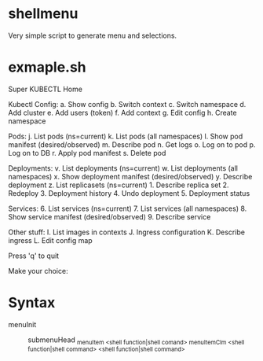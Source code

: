 # shellmenu
Very simple script to generate menu and selections.

# exmaple.sh

Super KUBECTL Home

Kubectl Config:
a. Show config                                  b. Switch context
c. Switch namespace                             d. Add cluster
e. Add users (token)                            f. Add context
g. Edit config                                  h. Create namespace

Pods:
j. List pods (ns=current)                       k. List pods (all namespaces)
l. Show pod manifest (desired/observed)         m. Describe pod
n. Get logs                                     o. Log on to pod
p. Log on to DB                                 r. Apply pod manifest
s. Delete pod

Deployments:
v. List deployments (ns=current)                w. List deployments (all namespaces)
x. Show deployment manifest (desired/observed)  y. Describe deployment
z. List replicasets (ns=current)                1. Describe replica set
2. Redeploy                                     3. Deployment history
4. Undo deployment                              5. Deployment status

Services:
6. List services (ns=current)                   7. List services (all namespaces)
8. Show service manifest (desired/observed)     9. Describe service

Other stuff:
I. List images in contexts                      J. Ingress configuration
K. Describe ingress                             L. Edit config map

Press 'q' to quit

Make your choice:

# Syntax
menuInit <menu title>
submenuHead <sub menu title>
menuItem <key> <action name> <shell function|shell comand>
menuItemClm <key> <action name> <shell function|shell command> <key> <action name> <shell function|shell command>
